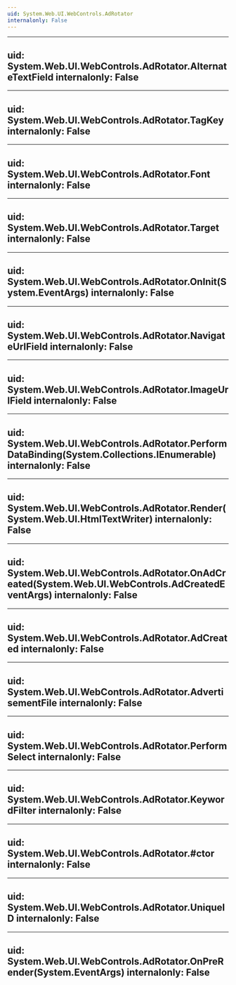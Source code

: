 ```yaml
---
uid: System.Web.UI.WebControls.AdRotator
internalonly: False
---
```


---
uid: System.Web.UI.WebControls.AdRotator.AlternateTextField
internalonly: False
---

---
uid: System.Web.UI.WebControls.AdRotator.TagKey
internalonly: False
---

---
uid: System.Web.UI.WebControls.AdRotator.Font
internalonly: False
---

---
uid: System.Web.UI.WebControls.AdRotator.Target
internalonly: False
---

---
uid: System.Web.UI.WebControls.AdRotator.OnInit(System.EventArgs)
internalonly: False
---

---
uid: System.Web.UI.WebControls.AdRotator.NavigateUrlField
internalonly: False
---

---
uid: System.Web.UI.WebControls.AdRotator.ImageUrlField
internalonly: False
---

---
uid: System.Web.UI.WebControls.AdRotator.PerformDataBinding(System.Collections.IEnumerable)
internalonly: False
---

---
uid: System.Web.UI.WebControls.AdRotator.Render(System.Web.UI.HtmlTextWriter)
internalonly: False
---

---
uid: System.Web.UI.WebControls.AdRotator.OnAdCreated(System.Web.UI.WebControls.AdCreatedEventArgs)
internalonly: False
---

---
uid: System.Web.UI.WebControls.AdRotator.AdCreated
internalonly: False
---

---
uid: System.Web.UI.WebControls.AdRotator.AdvertisementFile
internalonly: False
---

---
uid: System.Web.UI.WebControls.AdRotator.PerformSelect
internalonly: False
---

---
uid: System.Web.UI.WebControls.AdRotator.KeywordFilter
internalonly: False
---

---
uid: System.Web.UI.WebControls.AdRotator.#ctor
internalonly: False
---

---
uid: System.Web.UI.WebControls.AdRotator.UniqueID
internalonly: False
---

---
uid: System.Web.UI.WebControls.AdRotator.OnPreRender(System.EventArgs)
internalonly: False
---

